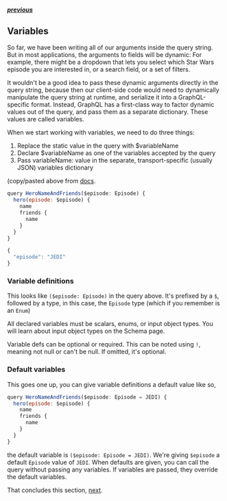 ##### [previous][previous]

## Variables

So far, we have been writing all of our arguments inside the query string. But in most applications, the arguments to fields will be dynamic: For example, there might be a dropdown that lets you select which Star Wars episode you are interested in, or a search field, or a set of filters.

It wouldn't be a good idea to pass these dynamic arguments directly in the query string, because then our client-side code would need to dynamically manipulate the query string at runtime, and serialize it into a GraphQL-specific format. Instead, GraphQL has a first-class way to factor dynamic values out of the query, and pass them as a separate dictionary. These values are called variables.

When we start working with variables, we need to do three things:

1. Replace the static value in the query with $variableName
2. Declare $variableName as one of the variables accepted by the query
3. Pass variableName: value in the separate, transport-specific (usually JSON) variables dictionary

(copy/pasted above from [docs][docs].

```js
query HeroNameAndFriends($episode: Episode) {
  hero(episode: $episode) {
    name
    friends {
      name
    }
  }
}
```

```js
{
  "episode": "JEDI"
}
```

### Variable definitions

This looks like `($episode: Episode)` in the query above. It's prefixed by a `$`, followed by a type, in this case, the `Episode` type (which if you remember is an `Enum`)

All declared variables must be scalars, enums, or input object types. You will learn about input object types on the Schema page.

Variable defs can be optional or required. This can be noted using `!`, meaning not null or can't be null. If omitted, it's optional.

### Default variables

This goes one up, you can give variable definitions a default value like so,

```js
query HeroNameAndFriends($episode: Episode = JEDI) {
  hero(episode: $episode) {
    name
    friends {
      name
    }
  }
}
```

the default variable is `($episode: Episode = JEDI)`. We're giving `$episode` a default `Episode` value of `JEDI`. When defaults are given, you can call the query without passing any variables. If variables are passed, they override the default variables.

That concludes this section, [next][next].

[previous]: ./operation-name.md
[docs]: http://graphql.github.io/learn/queries/#variables
[next]: ./directives.md
